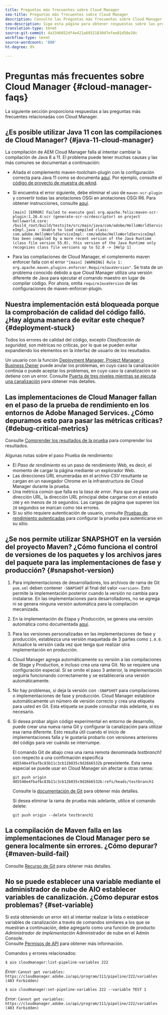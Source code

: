 ```yaml
---
title: Preguntas más frecuentes sobre Cloud Manager
seo-title: Preguntas más frecuentes sobre Cloud Manager
description: Consulte las Preguntas más frecuentes sobre Cloud Manager para obtener algunas sugerencias sobre la resolución de problemas
seo-description: Siga esta página para obtener respuestas sobre las preguntas más frecuentes sobre Cloud Manager
translation-type: tm+mt
source-git-commit: da3346852df4e421a69321830d7efee81d58e20c
workflow-type: tm+mt
source-wordcount: '880'
ht-degree: 0%

---
```



# Preguntas más frecuentes sobre Cloud Manager {#cloud-manager-faqs}

La siguiente sección proporciona respuestas a las preguntas más frecuentes relacionadas con Cloud Manager.

## ¿Es posible utilizar Java 11 con las compilaciones de Cloud Manager? {#java-11-cloud-manager}

La compilación de AEM Cloud Manager falla al intentar cambiar la compilación de Java 8 a 11. El problema puede tener muchas causas y las más comunes se documentan a continuación:

* Añada el complemento maven-toolchain-plugin con la configuración correcta para Java 11 como se documenta [aquí](https://experienceleague.adobe.com/docs/experience-manager-cloud-manager/using/getting-started/create-application-project/using-the-wizard.html?lang=en#getting-started).  Por ejemplo, consulte el [código de proyecto de muestra de wknd](https://github.com/adobe/aem-guides-wknd/commit/6cb5238cb6b932735dcf91b21b0d835ae3a7fe75).

* Si encuentra el error siguiente, debe eliminar el uso de `maven-scr-plugin` y convertir todas las anotaciones OSGi en anotaciones OSGi R6. Para obtener instrucciones, consulte [aquí](https://cqdump.wordpress.com/2019/01/03/from-scr-annotations-to-osgi-annotations/).

   `[main] [ERROR] Failed to execute goal org.apache.felix:maven-scr-plugin:1.26.4:scr (generate-scr-scrdescriptor) on project helloworld.core: /build_root/build/testsite/src/main/java/com/adobe/HelloWorldServiceImpl.java : Unable to load compiled class: com.adobe.HelloWorldServiceImpl: com/adobe/HelloWorldServiceImpl has been compiled by a more recent version of the Java Runtime (class file version 55.0), this version of the Java Runtime only recognizes class file versions up to 52.0 -> [Help 1]`

* Para las compilaciones de Cloud Manager, el complemento maven enforcer falla con el error `"[main] [WARNING] Rule 1: org.apache.maven.plugins.enforcer.RequireJavaVersion"`. Se trata de un problema conocido debido a que Cloud Manager utiliza una versión diferente de Java para ejecutar el comando maestro en lugar de compilar código. Por ahora, omita `requireJavaVersion` de las configuraciones de maven-enforcer-plugin.

## Nuestra implementación está bloqueada porque la comprobación de calidad del código falló. ¿Hay alguna manera de evitar este cheque? {#deployment-stuck}

Todos los errores de calidad del código, excepto *Clasificación de seguridad*, son métricas no críticas, por lo que se pueden evitar expandiendo los elementos en la interfaz de usuario de los resultados.

Un usuario con la función [Deployment Manager, Project Manager o Business Owner](https://experienceleague.adobe.com/docs/experience-manager-cloud-manager/using/requirements/setting-up-users-and-roles.html?lang=en#requirements) puede anular los problemas, en cuyo caso la canalización continúa o puede aceptar los problemas, en cuyo caso la canalización se detiene con un error.  Consulte [Puerta de tres niveles mientras se ejecuta una canalización](https://experienceleague.adobe.com/docs/experience-manager-cloud-manager/using/how-to-use/understand-your-test-results.html?lang=en#how-to-use) para obtener más detalles.

## Las implementaciones de Cloud Manager fallan en el paso de la prueba de rendimiento en los entornos de Adobe Managed Services. ¿Cómo depuramos esto para pasar las métricas críticas? {#debug-critical-metrics}

Consulte [Comprender los resultados de la prueba](https://experienceleague.adobe.com/docs/experience-manager-cloud-manager/using/how-to-use/understand-your-test-results.html?lang=en#how-to-use) para comprender los resultados.

Algunas notas sobre el paso Prueba de rendimiento:

* El *Paso de rendimiento* es un paso de rendimiento Web, es decir, el momento de cargar la página mediante un explorador Web.
* Las direcciones URL enumeradas en el archivo *CSV* resultante se cargan en un navegador Chrome en la infraestructura de Cloud Manager durante la prueba.
* Una métrica común que falla es la *tasa de error*. Para que se pase una dirección URL, la dirección URL principal debe cargarse con el estado `200` y en menos de `20` segundos. Las cargas de página que superen los `20` segundos se marcan como `504` errores.
* Si su sitio requiere autenticación de usuario, consulte [Pruebas de rendimiento autenticadas](https://experienceleague.adobe.com/docs/experience-manager-cloud-manager/using/how-to-use/configuring-pipeline.html?lang=en#how-to-use) para configurar la prueba para autenticarse en su sitio.

## ¿Se nos permite utilizar SNAPSHOT en la versión del proyecto Maven? ¿Cómo funciona el control de versiones de los paquetes y los archivos jares del paquete para las implementaciones de fase y producción? {#snapshot-version}

1. Para implementaciones de desarrolladores, los archivos de rama de Git `pom.xml` deben contener `-SNAPSHOT` al final del valor `<version>`. Esto permite la implementación posterior cuando la versión no cambia para instalarse. En las implementaciones para desarrolladores, no se agrega ni se genera ninguna versión automática para la compilación mecanizada.

1. En la implementación de Etapa y Producción, se genera una versión automática como documentada [aquí](https://experienceleague.adobe.com/docs/experience-manager-cloud-manager/using/managing-code/activating-maven-project.html?lang=en#managing-code).

1. Para las versiones personalizadas en las implementaciones de fase y producción, establezca una versión maquetada de 3 partes como `1.0.0`. Actualice la versión cada vez que tenga que realizar otra implementación en producción.

1. Cloud Manager agrega automáticamente su versión a las compilaciones de Stage y Production, e incluso crea una rama Git. No se requiere una configuración especial. Si se omite el paso 3 anterior, la implementación seguiría funcionando correctamente y se establecería una versión automáticamente.

1. No hay problemas, si deja la versión con `-SNAPSHOT` para compilaciones o implementaciones de fase y producción. Cloud Manager establece automáticamente un número de versión correcto y crea una etiqueta para usted en Git. Esta etiqueta se puede consultar más adelante, si es necesario.

1. Si desea probar algún código experimental en entorno de desarrollo, puede crear una nueva rama Git y configurar la canalización para utilizar esa rama diferente. Esto resulta útil cuando el inicio de implementaciones falla y le gustaría probarlo con versiones anteriores del código para ver cuándo se interrumpe.

   El comando Git de abajo crea una rama remota denominada *testbranch1* con respecto a una confirmación específica `485548e4fbafbc83b11c3cb12b035c9d26b6532b` preexistente.  Esta rama especial se puede usar en Cloud Manager sin afectar a otras ramas:

   `git push origin 485548e4fbafbc83b11c3cb12b035c9d26b6532b:refs/heads/testbranch1`

   Consulte la [documentación de Git](https://git-scm.com/book/en/v2/Git-Internals-Git-References) para obtener más detalles.

   Si desea eliminar la rama de prueba más adelante, utilice el comando delete:

   `git push origin --delete testbranch1`

## La compilación de Maven falla en las implementaciones de Cloud Manager pero se genera localmente sin errores. ¿Cómo depurar? {#maven-build-fail}

Consulte [Recurso de Git](https://github.com/cqsupport/cloud-manager/blob/main/cm-build-step-fails.md) para obtener más detalles.

## No se puede establecer una variable mediante el administrador de nube de AIO establecer variables de canalización. ¿Cómo depurar estos problemas? {#set-variable}

Si está obteniendo un error `403` al intentar realizar la lista o establecer variables de canalización a través de comandos similares a los que se muestran a continuación, debe agregarlo como una función de producto *Administrador de implementación* Administrador de nube en el Admin Console.\
Consulte [Permisos de API](https://www.adobe.io/apis/experiencecloud/cloud-manager/docs.html#!AdobeDocs/cloudmanager-api-docs/master/permissions.md) para obtener más información.

Comandos y errores relacionados:

`$ aio cloudmanager:list-pipeline-variables 222`

*Error*:  `Cannot get variables: https://cloudmanager.adobe.io/api/program/111/pipeline/222/variables (403 Forbidden)`

`$ aio cloudmanager:set-pipeline-variables 222 --variable TEST 1`

*Error*:  `Cannot get variables: https://cloudmanager.adobe.io/api/program/111/pipeline/222/variables (403 Forbidden)`
